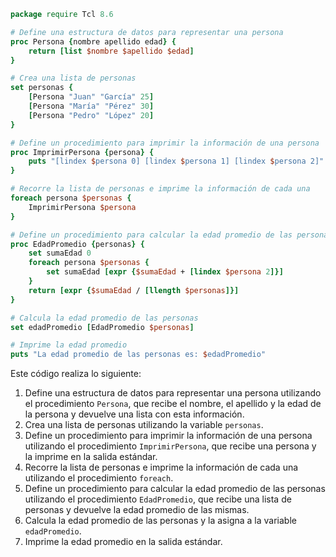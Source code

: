 ```tcl
package require Tcl 8.6

# Define una estructura de datos para representar una persona
proc Persona {nombre apellido edad} {
    return [list $nombre $apellido $edad]
}

# Crea una lista de personas
set personas {
    [Persona "Juan" "García" 25]
    [Persona "María" "Pérez" 30]
    [Persona "Pedro" "López" 20]
}

# Define un procedimiento para imprimir la información de una persona
proc ImprimirPersona {persona} {
    puts "[lindex $persona 0] [lindex $persona 1] [lindex $persona 2]"
}

# Recorre la lista de personas e imprime la información de cada una
foreach persona $personas {
    ImprimirPersona $persona
}

# Define un procedimiento para calcular la edad promedio de las personas
proc EdadPromedio {personas} {
    set sumaEdad 0
    foreach persona $personas {
        set sumaEdad [expr {$sumaEdad + [lindex $persona 2]}]
    }
    return [expr {$sumaEdad / [llength $personas]}]
}

# Calcula la edad promedio de las personas
set edadPromedio [EdadPromedio $personas]

# Imprime la edad promedio
puts "La edad promedio de las personas es: $edadPromedio"
```

Este código realiza lo siguiente:

1. Define una estructura de datos para representar una persona utilizando el procedimiento `Persona`, que recibe el nombre, el apellido y la edad de la persona y devuelve una lista con esta información.
2. Crea una lista de personas utilizando la variable `personas`.
3. Define un procedimiento para imprimir la información de una persona utilizando el procedimiento `ImprimirPersona`, que recibe una persona y la imprime en la salida estándar.
4. Recorre la lista de personas e imprime la información de cada una utilizando el procedimiento `foreach`.
5. Define un procedimiento para calcular la edad promedio de las personas utilizando el procedimiento `EdadPromedio`, que recibe una lista de personas y devuelve la edad promedio de las mismas.
6. Calcula la edad promedio de las personas y la asigna a la variable `edadPromedio`.
7. Imprime la edad promedio en la salida estándar.